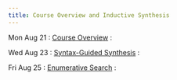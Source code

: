 ```yaml
---
title: Course Overview and Inductive Synthesis
---
```


Mon Aug 21
: [Course Overview](../lectures/lecture01-overview.pdf)
  : []()

Wed Aug 23
: [Syntax-Guided Synthesis](../lectures/lecture02-sygus.pdf)
  : []()

Fri Aug 25
: [Enumerative Search](../lectures/lecture03-enumeration.pdf)
  : []()
